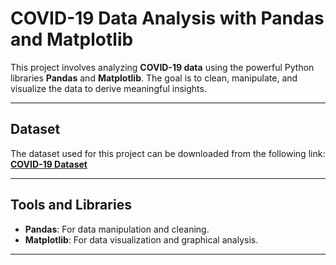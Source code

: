 # COVID-19 Data Analysis with Pandas and Matplotlib

This project involves analyzing **COVID-19 data** using the powerful Python libraries **Pandas** and **Matplotlib**. The goal is to clean, manipulate, and visualize the data to derive meaningful insights.

---

## Dataset

The dataset used for this project can be downloaded from the following link:  
[**COVID-19 Dataset**](https://terabox.com/s/1cza_WGntxDu4THy-d9h_Tg)

---

## Tools and Libraries

- **Pandas**: For data manipulation and cleaning.
- **Matplotlib**: For data visualization and graphical analysis.

---
